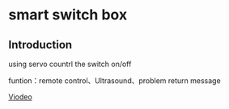 # smart switch box

##  Introduction
  using servo countrl the switch on/off
  
  funtion：remote control、Ultrasound、problem return message

[ Viodeo](https://www.youtube.com/watch?v=i6Ut69lKOhA "Title")

